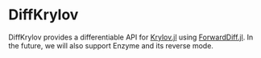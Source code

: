 # DiffKrylov

DiffKrylov provides a differentiable API for [Krylov.jl](https://github.com/JuliaSmoothOptimizers/Krylov.jl) using [ForwardDiff.jl](https://github.com/JuliaDiff/ForwardDiff.jl). In the future, we will also support Enzyme and its reverse mode.
